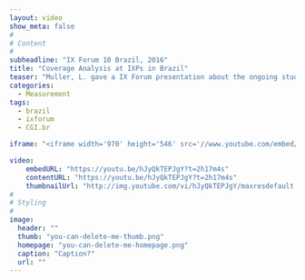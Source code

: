 ```yaml
---
layout: video
show_meta: false
#
# Content
#
subheadline: "IX Forum 10 Brazil, 2016"
title: "Coverage Analysis at IXPs in Brazil"
teaser: "Muller, L. gave a IX Forum presentation about the ongoing study of the entire ecosystem of IXPs in Brazil. This was during the 6th Brazilian Internet Infrastructure Week, where CGI.br and NIC.br host important events that discuss issues directly connected to the Internet infrastructure in Brazil."
categories:
  - Measurement
tags:
  - brazil
  - ixforum
  - CGI.br

iframe: "<iframe width='970' height='546' src='//www.youtube.com/embed/hJyQkTEPJgY?t=2h17m4s' frameborder='0' allowfullscreen></iframe>"

video:
    embedURL: "https://youtu.be/hJyQkTEPJgY?t=2h17m4s"
    contentURL: "https://youtu.be/hJyQkTEPJgY?t=2h17m4s"
    thumbnailUrl: "http://img.youtube.com/vi/hJyQkTEPJgY/maxresdefault.jpg"
#
# Styling
#
image:
  header: ""
  thumb: "you-can-delete-me-thumb.png"
  homepage: "you-can-delete-me-homepage.png"
  caption: "Caption?"
  url: ""
---
```




 [1]: #
 [2]: #
 [3]: #
 [4]: #
 [5]: #
 [6]: #
 [7]: #
 [8]: #
 [9]: #
 [10]: #
